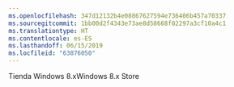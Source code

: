 ```yaml
---
ms.openlocfilehash: 347d12132b4e08867627594e736406b457a70337
ms.sourcegitcommit: 1bb00d2f4343e73ae8d58668f02297a3cf10a4c1
ms.translationtype: HT
ms.contentlocale: es-ES
ms.lasthandoff: 06/15/2019
ms.locfileid: "63876050"
---
```

<span data-ttu-id="015c7-101">Tienda Windows 8.x</span><span class="sxs-lookup"><span data-stu-id="015c7-101">Windows 8.x Store</span></span>